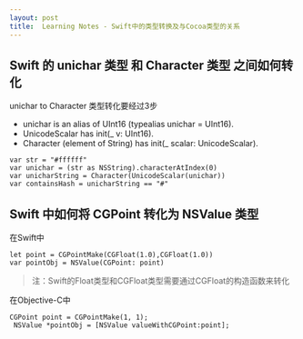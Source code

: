 ```yaml
---
layout: post
title:  Learning Notes - Swift中的类型转换及与Cocoa类型的关系 
---
```


## Swift 的 unichar 类型 和 Character 类型 之间如何转化
unichar to Character 类型转化要经过3步

- unichar is an alias of UInt16 (typealias unichar = UInt16).
- UnicodeScalar has init(_ v: UInt16).
- Character (element of String) has init(_ scalar: UnicodeScalar).   

```
var str = "#ffffff"
var unichar = (str as NSString).characterAtIndex(0)
var unicharString = Character(UnicodeScalar(unichar))
var containsHash = unicharString == "#"                                                                                                                                                                                                                                                                                                                                                                                                                                                              
```
	
	
## Swift 中如何将 CGPoint 转化为 NSValue 类型
在Swift中

```
let point = CGPointMake(CGFloat(1.0),CGFloat(1.0))
var pointObj = NSValue(CGPoint: point)
```
> 注：Swift的Float类型和CGFloat类型需要通过CGFloat的构造函数来转化


在Objective-C中

```
CGPoint point = CGPointMake(1, 1);
 NSValue *pointObj = [NSValue valueWithCGPoint:point];
```



